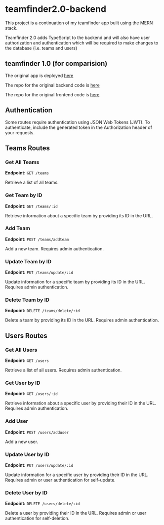 # teamfinder2.0-backend

This project is a continuation of my teamfinder app built using the MERN stack.

Teamfinder 2.0 adds TypeScript to the backend and will also have user authorization and authentication which will be required to make changes to the database (i.e. teams and users)

## teamfinder 1.0 (for comparision)
The original app is deployed [here](https://teamfinder1-0.netlify.app/)

The repo for the original backend code is [here](https://github.com/MattiHel85/rest_api_assignment_TO00BS65-3003)

The repo for the original frontend code is [here](https://github.com/MattiHel85/laureafullstack-to00bs65-3003-assignment-3-football-react)

## Authentication

Some routes require authentication using JSON Web Tokens (JWT). To authenticate, include the generated token in the Authorization header of your requests.

## Teams Routes

### Get All Teams

**Endpoint:** `GET /teams`

Retrieve a list of all teams.

### Get Team by ID

**Endpoint:** `GET /teams/:id`

Retrieve information about a specific team by providing its ID in the URL.

### Add Team

**Endpoint:** `POST /teams/addteam`

Add a new team. Requires admin authentication.

### Update Team by ID

**Endpoint:** `PUT /teams/update/:id`

Update information for a specific team by providing its ID in the URL. Requires admin authentication.

### Delete Team by ID

**Endpoint:** `DELETE /teams/delete/:id`

Delete a team by providing its ID in the URL. Requires admin authentication.

## Users Routes

### Get All Users

**Endpoint:** `GET /users`

Retrieve a list of all users. Requires admin authentication.

### Get User by ID

**Endpoint:** `GET /users/:id`

Retrieve information about a specific user by providing their ID in the URL. Requires admin authentication.

### Add User

**Endpoint:** `POST /users/adduser`

Add a new user.

### Update User by ID

**Endpoint:** `PUT /users/update/:id`

Update information for a specific user by providing their ID in the URL. Requires admin or user authentication for self-update.

### Delete User by ID

**Endpoint:** `DELETE /users/delete/:id`

Delete a user by providing their ID in the URL. Requires admin or user authentication for self-deletion.